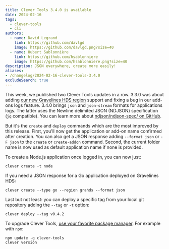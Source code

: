```yaml
---
title: Clever Tools 3.4.0 is available
date: 2024-02-16
tags:
  - clever-tools
  - cli
authors:
  - name: David Legrand
    link: https://github.com/davlgd
    image: https://github.com/davlgd.png?size=40
  - name: Hubert Sablonnière
    link: https://github.com/hsablonniere
    image: https://github.com/hsablonniere.png?size=40
description: JSON everywhere, create more easily!
aliases:
- /changelog/2024-02-16-clever-tools-3.4.0
excludeSearch: true
---
```


This week, we published two Clever Tools updates in a row. 3.3.0 was about adding [our new Gravelines HDS region](../02-12-new-grahds-region/) support and fixing a bug in our add-ons logs feature. 3.4.0 brings `json` and `json-stream` formats for applications logs. The latter uses the Newline delimited JSON (NDJSON) specification (`jq` compatible). You can learn more about [ndjson/ndjson-spec/ on GitHub](https://github.com/ndjson/ndjson-spec/blob/master/README.md).

But it's the `create` and `deploy` commands which are the most improved by this release. First, you'll now get the application or add-on name confirmed after creation. You can also get a JSON response adding `--format json` or `-F json` to the `create` or `create-addon` command. Second, the current folder name is now used as default application name if none is provided.

To create a Node.js application once logged in, you can now just:

```
clever create -t node
```

If you need a JSON response for a Go application deployed on Gravelines HDS:

```
clever create --type go --region grahds --format json
```

Last but not least: you can deploy a specific tag from your local git repository adding the `--tag` or `-t` option:

```
clever deploy --tag v0.4.2
```

To upgrade Clever Tools, [use your favorite package manager](/doc/cli/install). For example with `npm`:

```
npm update -g clever-tools
clever version
```

